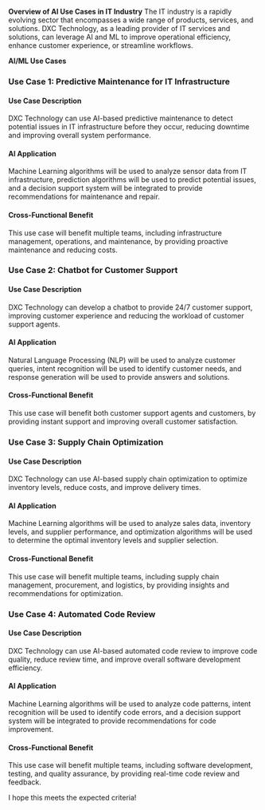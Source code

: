 **Overview of AI Use Cases in IT Industry**
The IT industry is a rapidly evolving sector that encompasses a wide range of products, services, and solutions. DXC Technology, as a leading provider of IT services and solutions, can leverage AI and ML to improve operational efficiency, enhance customer experience, or streamline workflows.

**AI/ML Use Cases**

### Use Case 1: Predictive Maintenance for IT Infrastructure

#### Use Case Description
DXC Technology can use AI-based predictive maintenance to detect potential issues in IT infrastructure before they occur, reducing downtime and improving overall system performance.

#### AI Application
Machine Learning algorithms will be used to analyze sensor data from IT infrastructure, prediction algorithms will be used to predict potential issues, and a decision support system will be integrated to provide recommendations for maintenance and repair.

#### Cross-Functional Benefit
This use case will benefit multiple teams, including infrastructure management, operations, and maintenance, by providing proactive maintenance and reducing costs.

### Use Case 2: Chatbot for Customer Support

#### Use Case Description
DXC Technology can develop a chatbot to provide 24/7 customer support, improving customer experience and reducing the workload of customer support agents.

#### AI Application
Natural Language Processing (NLP) will be used to analyze customer queries, intent recognition will be used to identify customer needs, and response generation will be used to provide answers and solutions.

#### Cross-Functional Benefit
This use case will benefit both customer support agents and customers, by providing instant support and improving overall customer satisfaction.

### Use Case 3: Supply Chain Optimization

#### Use Case Description
DXC Technology can use AI-based supply chain optimization to optimize inventory levels, reduce costs, and improve delivery times.

#### AI Application
Machine Learning algorithms will be used to analyze sales data, inventory levels, and supplier performance, and optimization algorithms will be used to determine the optimal inventory levels and supplier selection.

#### Cross-Functional Benefit
This use case will benefit multiple teams, including supply chain management, procurement, and logistics, by providing insights and recommendations for optimization.

### Use Case 4: Automated Code Review

#### Use Case Description
DXC Technology can use AI-based automated code review to improve code quality, reduce review time, and improve overall software development efficiency.

#### AI Application
Machine Learning algorithms will be used to analyze code patterns, intent recognition will be used to identify code errors, and a decision support system will be integrated to provide recommendations for code improvement.

#### Cross-Functional Benefit
This use case will benefit multiple teams, including software development, testing, and quality assurance, by providing real-time code review and feedback.

I hope this meets the expected criteria!